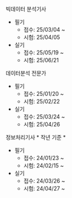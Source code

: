 빅데이터 분석기사
- 필기
	- 접수: 25/03/04 ~
	- 시험: 25/04/05
- 실기
	- 접수: 25/05/19 ~
	- 시험: 25/06/21

데이터분석 전문가
- 필기
	- 접수: 25/01/20 ~
	- 시험: 25/02/22
- 실기
	- 접수: 25/03/24 ~
	- 시험: 25/04/26

정보처리기사  * 작년 기준 *
- 필기
	- 접수: 24/01/23 ~
	- 시험: 24/02/15 ~
- 실기
	- 접수: 24/03/26 ~
	- 시험: 24/04/27 ~